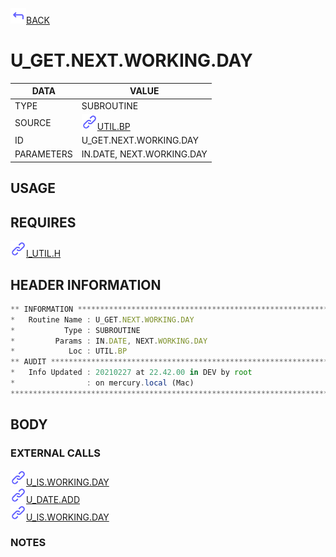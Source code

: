 <img src="../.resources/themes/unicons-line-6563ff/corner-up-left-alt.svg" alt="BACK" width="25" />[BACK](../DOCS/UTIL.BP.md)  
# U_GET.NEXT.WORKING.DAY  
|DATA|VALUE|
| --- | --- |
|TYPE|SUBROUTINE|
|SOURCE|<img src="../.resources/themes/unicons-line-6563ff/link.svg" alt="UTIL.BP" width="25" />[UTIL.BP](../DOCS/UTIL.BP.md)|
|ID|U_GET.NEXT.WORKING.DAY|
|PARAMETERS|IN.DATE, NEXT.WORKING.DAY|
    
## USAGE  
  
## REQUIRES  
<img src="../.resources/themes/unicons-line-6563ff/link.svg" alt="I_UTIL.H" width="25" />[I_UTIL.H](../DOCS.PAGE/I_UTIL.H.md)  
    
## HEADER INFORMATION  
```javascript
** INFORMATION ****************************************************************
*   Routine Name : U_GET.NEXT.WORKING.DAY
*           Type : SUBROUTINE
*         Params : IN.DATE, NEXT.WORKING.DAY
*            Loc : UTIL.BP
** AUDIT **********************************************************************
*   Info Updated : 20210227 at 22.42.00 in DEV by root
*                : on mercury.local (Mac)
*******************************************************************************

```
## BODY  
### EXTERNAL CALLS  
<img src="../.resources/themes/unicons-line-6563ff/link.svg" alt="U_IS.WORKING.DAY" width="25" />[U_IS.WORKING.DAY](../DOCS.PAGE/U_IS.WORKING.DAY.md)  
<img src="../.resources/themes/unicons-line-6563ff/link.svg" alt="U_DATE.ADD" width="25" />[U_DATE.ADD](../DOCS.PAGE/U_DATE.ADD.md)  
<img src="../.resources/themes/unicons-line-6563ff/link.svg" alt="U_IS.WORKING.DAY" width="25" />[U_IS.WORKING.DAY](../DOCS.PAGE/U_IS.WORKING.DAY.md)  
### NOTES  
  
